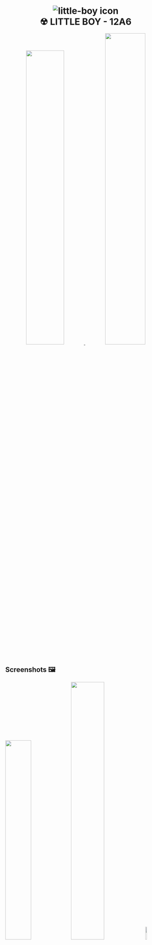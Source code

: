 <h1 align="center">
  <img src="https://cdn.discordapp.com/attachments/858893144342659082/1430559074147369000/logo.jpg?ex=68fa3775&is=68f8e5f5&hm=fbcac02f811318c841abb387859329555edbc43b232e54da1a7cffdea4ffad72" alt="little-boy icon"/>
  <br>
  ☢ LITTLE BOY - 12A6
</h1>

<div align="center">
<a href="https://littleboy-plum.vercel.app">
<img src="https://cdn.discordapp.com/attachments/858893144342659082/1430562748743290982/logo_1.jpg?ex=68fa3ae1&is=68f8e961&hm=09b2519799f93da35b59281f99d44bd6a68faa340d37e37f4f1b614820014fb3" width="48.6%"/>
</a>
<a href="https://github.com/Hgphat-bot/littleboy">
<img src="https://qubiclabs.com/wp-content/uploads/2025/01/Gtihub.png" width="50%" />  </a>
</div>

## Screenshots 🖼️

<p  float="left">
<img  src="https://cdn.discordapp.com/attachments/858893144342659082/1430567825965060227/image.png?ex=68fa3f9c&is=68f8ee1c&hm=ad96cdb6a27c826588e9e501c748874ccc7f373fa2c3fe28343106e796f47a31"  width="40%"  />
<img  src="https://cdn.discordapp.com/attachments/858893144342659082/1430567960975507506/image.png?ex=68fa3fbc&is=68f8ee3c&hm=8c36bfa7b41056ce238a83bb4b639920d48f52037e33ceab5879e555b8ff0be6"  width="45.5%"  />
<img  src="https://cdn.discordapp.com/attachments/858893144342659082/1430568249359208518/image.png?ex=68fa4001&is=68f8ee81&hm=1b1a67298b666d79477c764f5a7d1f387c64f4bbf0fc3abeb018b1271f717611"  width="10.2%"  />
</p>


## Thành viên 👨‍👨‍👦

* Trần Hưng Phát - MS: 33 
* Nguyễn Huỳnh Trung Nhân - MS: 29 
* Nguyễn Thế Hoàng Long - MS: 25
<a href="https://github.com/Hgphat-bot/littleboy/graphs/contributors">
  <img src="https://contrib.rocks/image?repo=Hgphat-bot/littleboy" />
</a>

